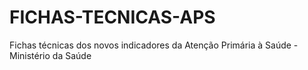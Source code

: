 # FICHAS-TECNICAS-APS
Fichas técnicas dos novos indicadores da Atenção Primária à Saúde - Ministério da Saúde
